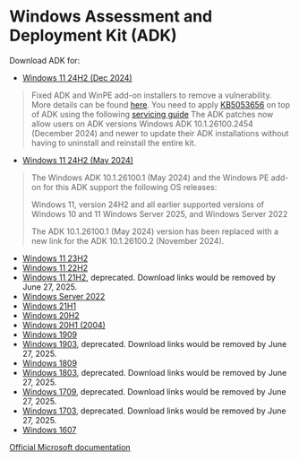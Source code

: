 Windows Assessment and Deployment Kit (ADK)
===========================================

Download ADK for:
* [Windows 11 24H2 (Dec 2024)](./10.1.26100.2454)

> Fixed ADK and WinPE add-on installers to remove a vulnerability.
> More details can be found [here](https://github.com/wixtoolset/issues/security/advisories/GHSA-rf39-3f98-xr7r).
> You need to apply [KB5053656](https://aka.ms/WindowsADK10.1.26100.2454UpdateKB5053656.zip) on top of ADK using the following [servicing guide](https://learn.microsoft.com/en-us/windows-hardware/get-started/adk-servicing)
> The ADK patches now allow users on ADK versions Windows ADK 10.1.26100.2454 (December 2024) and newer to update their ADK installations without having to uninstall and reinstall the entire kit.

* [Windows 11 24H2 (May 2024)](./10.1.26100.1)

> The Windows ADK 10.1.26100.1 (May 2024) and the Windows PE add-on for this ADK support the following OS releases:
>
> Windows 11, version 24H2 and all earlier supported versions of Windows 10 and 11
> Windows Server 2025, and Windows Server 2022
>
> The ADK 10.1.26100.1 (May 2024) version has been replaced with a new link for the ADK 10.1.26100.2 (November 2024). 

* [Windows 11 23H2](./10.1.25398.1)
* [Windows 11 22H2](./10.1.22621.5337)
* [Windows 11 21H2](./10.1.22000.1), deprecated. Download links would be removed by June 27, 2025.
* [Windows Server 2022](./10.1.20348.3694)
* [Windows 21H1](./10.1.19041.1)
* [Windows 20H2](./10.1.19041.1)
* [Windows 20H1 (2004)](./10.1.19041.1)
* [Windows 1909](./10.1.18362.1)
* [Windows 1903](./10.1.18362.1), deprecated. Download links would be removed by June 27, 2025.
* [Windows 1809](./10.1.17763.1)
* [Windows 1803](./10.1.17134.1), deprecated. Download links would be removed by June 27, 2025.
* [Windows 1709](./10.1.16299.15), deprecated. Download links would be removed by June 27, 2025.
* [Windows 1703](./10.1.15063.0), deprecated. Download links would be removed by June 27, 2025.
* [Windows 1607](./10.1.14393.0)


[Official Microsoft documentation](https://docs.microsoft.com/en-us/windows-hardware/get-started/adk-install)
